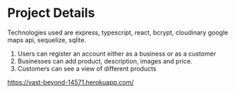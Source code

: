 # Project Details

Technologies used are express, typescript, react, bcrypt, cloudinary
google maps api, sequelize, sqlite.

1. Users can register an account either as a business or as a customer
2. Businesses can add product, description, images and price.
3. Customers can see a view of different products


https://vast-beyond-14571.herokuapp.com/
